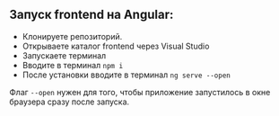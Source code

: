 ## Запуск frontend на Angular:

* Клонируете репозиторий.
* Открываете каталог frontend через Visual Studio
* Запускаете терминал
* Вводите в терминал `npm i`
* После установки вводите в терминал `ng serve --open`

Флаг `--open` нужен для того, чтобы приложение запустилось в окне браузера сразу после запуска.
